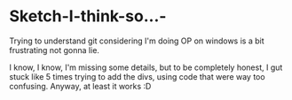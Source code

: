 # Sketch-I-think-so...-
Trying to understand git considering I'm doing OP on windows is a bit frustrating not gonna lie.

I know, I know, I'm missing some details, but to be completely honest, I gut stuck like 5 times trying to add the divs, using code that were way too confusing. Anyway, at least it works :D